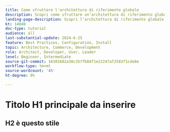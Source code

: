 ```yaml
---
title: Come sfruttare l'architettura di riferimento globale
description: Scopri come sfruttare un’architettura di riferimento globale per stabilire un’esperienza di e-commerce scalabile e resiliente
landing-page-description: Scopri l’architettura di riferimento globale e come viene utilizzata con Adobe Commerce
kt: 14040
doc-type: tutorial
audience: all
last-substantial-update: 2024-6-25
feature: Best Practices, Configuration, Install
topic: Architecture, Commerce, Development
role: Architect, Developer, User, Leader
level: Beginner, Intermediate
source-git-commit: 16381602a38c357fb84f1e22247af2583f1cde8e
workflow-type: tm+mt
source-wordcount: '45'
ht-degree: 0%

---
```



# Titolo H1 principale da inserire

## H2 è questo stile

